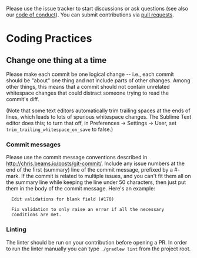 Please use the issue tracker to start discussions or ask questions
(see also our [code of conduct](CODE_OF_CONDUCT.md)).  You can submit
contributions via [pull
requests](https://help.github.com/en/github/collaborating-with-issues-and-pull-requests/about-pull-requests).

# Coding Practices

## Change one thing at a time

Please make each commit be one logical change -- i.e., each commit
should be "about" one thing and not include parts of other changes.
Among other things, this means that a commit should not contain
unrelated whitespace changes that could distract someone trying to
read the commit's diff.

(Note that some text editors automatically trim trailing spaces at the
ends of lines, which leads to lots of spurious whitespace changes.
The Sublime Text editor does this; to turn that off, in Preferences ->
Settings -> User, set `trim_trailing_whitespace_on_save` to false.)

### Commit messages

Please use the commit message conventions described in
http://chris.beams.io/posts/git-commit/.  Include any issue numbers at
the end of the first (summary) line of the commit message, prefixed by
a #-mark.  If the commit is related to multiple issues, and you can't
fit them all on the summary line while keeping the line under 50
characters, then just put them in the body of the commit message.
Here's an example:

```
  Edit validations for blank field (#170)
      
  Fix validation to only raise an error if all the necessary
  conditions are met.
```

### Linting

The linter should be run on your contribution before opening a PR.  In order to run the linter manually you can type `./gradlew lint` from the project root.